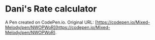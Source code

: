 # Dani's Rate calculator

A Pen created on CodePen.io. Original URL: [https://codepen.io/Mixed-Melody/pen/NWOPWoR](https://codepen.io/Mixed-Melody/pen/NWOPWoR).

